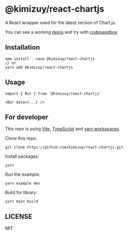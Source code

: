 # @kimizuy/react-chartjs

A React wrapper used for the latest version of Chart.js.

You can see a working [demo](https://kimizuy.github.io/react-chartjs/) and try with [codesandbox](https://codesandbox.io/s/kimizuy-react-chartjs-2hs34?file=/src/App.tsx).

## Installation

```
npm install --save @kimizuy/react-chartjs
// or
yarn add @kimizuy/react-chartjs
```

## Usage

```
import { Bar } from '@kimizuy/react-chartjs'

<Bar data={...} />
```

## For developer

This repo is using [Vite](https://vitejs.dev/), [TypeScript](https://www.typescriptlang.org/) and [yarn workspaces](https://classic.yarnpkg.com/lang/en/docs/workspaces/).

Clone this repo:

```
git clone https://github.com/kimizuy/react-chartjs.git
```

Install packages:

```
yarn
```

Run the example:

```
yarn example dev
```

Build for library:

```
yarn main build
```

## LICENSE

MIT
